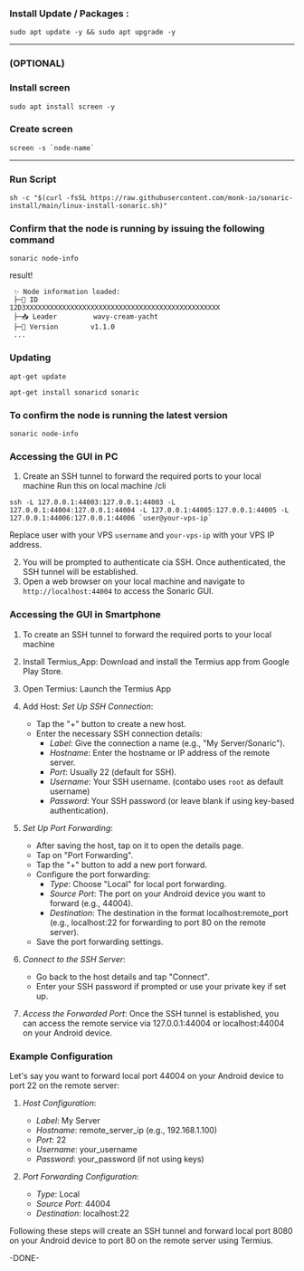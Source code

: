 ### Install Update / Packages :
```
sudo apt update -y && sudo apt upgrade -y
```
---
### (OPTIONAL)
### Install screen
```
sudo apt install screen -y
```

### Create screen
```
screen -s `node-name`
```
---

### Run Script
```
sh -c "$(curl -fsSL https://raw.githubusercontent.com/monk-io/sonaric-install/main/linux-install-sonaric.sh)"
```

### Confirm that the node is running by issuing the following command
```
sonaric node-info
```
result!
```
 ✨ Node information loaded:
 ├─🧊 ID             12D3XXXXXXXXXXXXXXXXXXXXXXXXXXXXXXXXXXXXXXXXXXXXXXXX
 ├─📥 Leader         wavy-cream-yacht
 ├─🧊 Version        v1.1.0
 ...
```

### Updating
```
apt-get update
```
```
apt-get install sonaricd sonaric
```

### To confirm the node is running the latest version
```
sonaric node-info
```

### Accessing the GUI in PC
1. Create an SSH tunnel to forward the required ports to your local machine
Run this on local machine /cli
```
ssh -L 127.0.0.1:44003:127.0.0.1:44003 -L 127.0.0.1:44004:127.0.0.1:44004 -L 127.0.0.1:44005:127.0.0.1:44005 -L 127.0.0.1:44006:127.0.0.1:44006 `user@your-vps-ip`
```
Replace user with your VPS `username` and  `your-vps-ip` with your VPS IP address.

2. You will be prompted to authenticate cia SSH. Once authenticated, the SSH tunnel will be established.
3. Open a web browser on your local machine and navigate to `http://localhost:44004` to access the Sonaric GUI.

### Accessing the GUI in Smartphone
1. To create an SSH tunnel to forward the required ports to your local machine
2. Install Termius_App: Download and install the Termius app from Google Play Store.
3. Open Termius: Launch the Termius App
4. Add Host: *Set Up SSH Connection*:
    - Tap the "+" button to create a new host.
    - Enter the necessary SSH connection details:
        - *Label*: Give the connection a name (e.g., "My Server/Sonaric").
        - *Hostname*: Enter the hostname or IP address of the remote server.
        - *Port*: Usually 22 (default for SSH).
        - *Username*: Your SSH username. (contabo uses `root` as default username)
        - *Password*: Your SSH password (or leave blank if using key-based authentication).

4. *Set Up Port Forwarding*:
    - After saving the host, tap on it to open the details page.
    - Tap on "Port Forwarding".
    - Tap the "+" button to add a new port forward.
    - Configure the port forwarding:
        - *Type*: Choose "Local" for local port forwarding.
        - *Source Port*: The port on your Android device you want to forward (e.g., 44004).
        - *Destination*: The destination in the format localhost:remote_port (e.g., localhost:22 for forwarding to port 80 on the remote server).
    - Save the port forwarding settings.

5. *Connect to the SSH Server*:
    - Go back to the host details and tap "Connect".
    - Enter your SSH password if prompted or use your private key if set up.

6. *Access the Forwarded Port*: Once the SSH tunnel is established, you can access the remote service via 127.0.0.1:44004 or localhost:44004 on your Android device.

### Example Configuration

Let's say you want to forward local port 44004 on your Android device to port 22 on the remote server:

1. *Host Configuration*:
    - *Label*: My Server
    - *Hostname*: remote_server_ip (e.g., 192.168.1.100)
    - *Port*: 22
    - *Username*: your_username
    - *Password*: your_password (if not using keys)

2. *Port Forwarding Configuration*:
    - *Type*: Local
    - *Source Port*: 44004
    - *Destination*: localhost:22

Following these steps will create an SSH tunnel and forward local port 8080 on your Android device to port 80 on the remote server using Termius.

-DONE-
